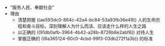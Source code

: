 - “服务人民、奉献社会”
- 理由
	- 清楚把握 ((ae593dc0-864c-42a4-bc84-53a93fb36e49)) 人的生命历程和奋斗目标，深刻理解人为什么而活、应该走什么样的人生之路
	- 以正确的 ((91db0afb-3964-4b42-a28b-8726b8e2abf6)) 对待人生
	- 掌握正确的 ((6a365124-60c0-4cbd-99f3-03db272f1a3b)) 的标准